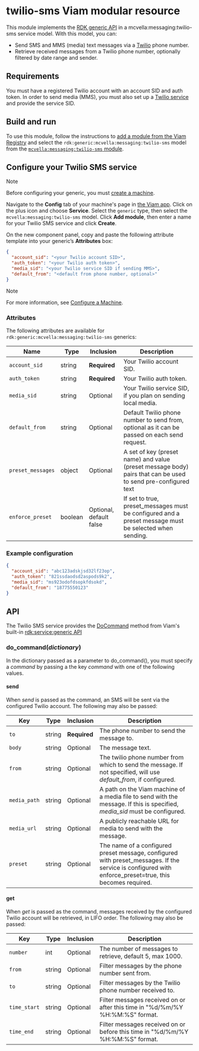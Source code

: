 # twilio-sms Viam modular resource

This module implements the [RDK generic API](https://github.com/rdk/generic-api) in a mcvella:messaging:twilio-sms service model.
With this model, you can:

- Send SMS and MMS (media) text messages via a [Twilio](https://www.twilio.com/) phone number.
- Retrieve received messages from a Twilio phone number, optionally filtered by date range and sender.

## Requirements

You must have a registered Twilio account with an account SID and auth token.
In order to send media (MMS), you must also set up a [Twilio service](https://console.twilio.com/us1/develop/functions/services) and provide the service SID.

## Build and run

To use this module, follow the instructions to [add a module from the Viam Registry](https://docs.viam.com/registry/configure/#add-a-modular-resource-from-the-viam-registry) and select the `rdk:generic:mcvella:messaging:twilio-sms` model from the [`mcvella:messaging:twilio-sms` module](https://app.viam.com/module/rdk/mcvella:messaging:twilio-sms).

## Configure your Twilio SMS service

> [!NOTE]  
> Before configuring your generic, you must [create a machine](https://docs.viam.com/manage/fleet/machines/#add-a-new-machine).

Navigate to the **Config** tab of your machine's page in [the Viam app](https://app.viam.com/).
Click on the plus icon and choose **Service**.
Select the `generic` type, then select the `mcvella:messaging:twilio-sms` model.
Click **Add module**, then enter a name for your Twilio SMS service and click **Create**.

On the new component panel, copy and paste the following attribute template into your generic’s **Attributes** box:

```json
{
  "account_sid": "<your Twilio account SID>",
  "auth_token": "<your Twilio auth token>",
  "media_sid": "<your Twilio service SID if sending MMS>",
  "default_from": "<default from phone number, optional>"
}
```

> [!NOTE]  
> For more information, see [Configure a Machine](https://docs.viam.com/manage/configuration/).

### Attributes

The following attributes are available for `rdk:generic:mcvella:messaging:twilio-sms` generics:

| Name | Type | Inclusion | Description |
| ---- | ---- | --------- | ----------- |
| `account_sid` | string | **Required** |  Your Twilio account SID. |
| `auth_token` | string | **Required** |  Your Twilio auth token. |
| `media_sid` | string | Optional |  Your Twilio service SID, if you plan on sending local media. |
| `default_from` | string | Optional |  Default Twilio phone number to send from, optional as it can be passed on each send request. |
| `preset_messages` | object | Optional|  A set of key (preset name) and value (preset message body) pairs that can be used to send pre-configured text |
| `enforce_preset` | boolean | Optional, default false |  If set to true, preset_messages must be configured and a preset message must be selected when sending. |

### Example configuration

```json
{
  "account_sid": "abc123adskjsd32lf23op",
  "auth_token": "821ssdaodsd2aspods9k2",
  "media_sid": "ms923odofdsopkfdsokd",
  "default_from": "18775550123"
}
```

## API

The Twilio SMS service provides the [DoCommand](https://docs.viam.com/services/generic/#docommand) method from Viam's built-in [rdk:service:generic API](https://docs.viam.com/services/generic/)

### do_command(*dictionary*)

In the dictionary passed as a parameter to do_command(), you must specify a *command* by passing a the key *command* with one of the following values.

#### send

When *send* is passed as the command, an SMS will be sent via the configured Twilio account.
The following may also be passed:

| Key | Type | Inclusion | Description |
| ---- | ---- | --------- | ----------- |
| `to` | string | **Required** |  The phone number to send the message to. |
| `body` | string | Optional |  The message text. |
| `from` | string | Optional |  The twilio phone number from which to send the message. If not specified, will use *default_from*, if configured. |
| `media_path` | string | Optional |  A path on the Viam machine of a media file to send with the message.  If this is specified, *media_sid* must be configured. |
| `media_url` | string | Optional |  A publicly reachable URL for media to send with the message. |
| `preset` | string | Optional |  The name of a configured preset message, configured with preset_messages.  If the service is configured with enforce_preset=true, this becomes required. |

#### get

When *get* is passed as the command, messages received by the configured Twilio account will be retrieved, in LIFO order.
The following may also be passed:

| Key | Type | Inclusion | Description |
| ---- | ---- | --------- | ----------- |
| `number` | int | Optional |  The number of messages to retrieve, default 5, max 1000. |
| `from` | string | Optional|  Filter messages by the phone number sent from. |
| `to` | string | Optional |  Filter messages by the Twilio phone number received to. |
| `time_start` | string | Optional |  Filter messages received on or after this time in "%d/%m/%Y %H:%M:%S" format. |
| `time_end` | string | Optional |  Filter messages received on or before this time in "%d/%m/%Y %H:%M:%S" format. |